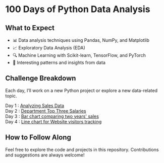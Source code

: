 # 100 Days of Python Data Analysis
## What to Expect
- 📊 Data analysis techniques using Pandas, NumPy, and Matplotlib
- 📈 Exploratory Data Analysis (EDA)
- 🔍 Machine Learning with Scikit-learn, TensorFlow, and PyTorch
- 🧠 Interesting patterns and insights from data
## Challenge Breakdown
Each day, I’ll work on a new Python project or explore a new data-related topic.   

Day 1 : [Analyzing Sales Data](https://github.com/ragavi-ashok/100-Days-of-Python-Data-Analysis/blob/main/100-Days-of-Python-Data-Analysis/day-001/day001.ipynb)  
Day 2 : [Department Top Three Salaries](https://github.com/ragavi-ashok/100-Days-of-Python-Data-Analysis/blob/main/100-Days-of-Python-Data-Analysis/day-002/day002.ipynb)  
Day 3 : [Bar chart comparing two years' sales](https://github.com/ragavi-ashok/100-Days-of-Python-Data-Analysis/blob/main/100-Days-of-Python-Data-Analysis/day-003/day003.ipynb)  
Day 4 : [Line chart for Website visitors tracking](https://github.com/ragavi-ashok/100-Days-of-Python-Data-Analysis/blob/main/100-Days-of-Python-Data-Analysis/day-004/day004.ipynb)
## How to Follow Along
Feel free to explore the code and projects in this repository. Contributions and suggestions are always welcome!
